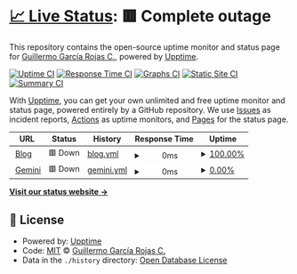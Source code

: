 # [📈 Live Status](https://status.solobsd.org): <!--live status--> **🟥 Complete outage**

This repository contains the open-source uptime monitor and status page for [Guillermo García Rojas C.](https://status.solobsd.org), powered by [Upptime](https://github.com/upptime/upptime).

[![Uptime CI](https://github.com/SoloBSD/upptime/workflows/Uptime%20CI/badge.svg)](https://github.com/SoloBSD/upptime/actions?query=workflow%3A%22Uptime+CI%22)
[![Response Time CI](https://github.com/SoloBSD/upptime/workflows/Response%20Time%20CI/badge.svg)](https://github.com/SoloBSD/upptime/actions?query=workflow%3A%22Response+Time+CI%22)
[![Graphs CI](https://github.com/SoloBSD/upptime/workflows/Graphs%20CI/badge.svg)](https://github.com/SoloBSD/upptime/actions?query=workflow%3A%22Graphs+CI%22)
[![Static Site CI](https://github.com/SoloBSD/upptime/workflows/Static%20Site%20CI/badge.svg)](https://github.com/SoloBSD/upptime/actions?query=workflow%3A%22Static+Site+CI%22)
[![Summary CI](https://github.com/SoloBSD/upptime/workflows/Summary%20CI/badge.svg)](https://github.com/SoloBSD/upptime/actions?query=workflow%3A%22Summary+CI%22)

With [Upptime](https://upptime.js.org), you can get your own unlimited and free uptime monitor and status page, powered entirely by a GitHub repository. We use [Issues](https://github.com/SoloBSD/upptime/issues) as incident reports, [Actions](https://github.com/SoloBSD/upptime/actions) as uptime monitors, and [Pages](https://status.solobsd.org) for the status page.

<!--start: status pages-->
<!-- This summary is generated by Upptime (https://github.com/upptime/upptime) -->
<!-- Do not edit this manually, your changes will be overwritten -->
<!-- prettier-ignore -->
| URL | Status | History | Response Time | Uptime |
| --- | ------ | ------- | ------------- | ------ |
| <img alt="" src="https://icons.duckduckgo.com/ip3/blog.solobsd.org.ico" height="13"> [Blog](https://blog.solobsd.org) | 🟥 Down | [blog.yml](https://github.com/SoloBSD/upptime/commits/HEAD/history/blog.yml) | <details><summary><img alt="Response time graph" src="./graphs/blog/response-time-week.png" height="20"> 0ms</summary><br><a href="https://status.solobsd.org/history/blog"><img alt="Response time 0" src="https://img.shields.io/endpoint?url=https%3A%2F%2Fraw.githubusercontent.com%2FSoloBSD%2Fupptime%2FHEAD%2Fapi%2Fblog%2Fresponse-time.json"></a><br><a href="https://status.solobsd.org/history/blog"><img alt="24-hour response time 0" src="https://img.shields.io/endpoint?url=https%3A%2F%2Fraw.githubusercontent.com%2FSoloBSD%2Fupptime%2FHEAD%2Fapi%2Fblog%2Fresponse-time-day.json"></a><br><a href="https://status.solobsd.org/history/blog"><img alt="7-day response time 0" src="https://img.shields.io/endpoint?url=https%3A%2F%2Fraw.githubusercontent.com%2FSoloBSD%2Fupptime%2FHEAD%2Fapi%2Fblog%2Fresponse-time-week.json"></a><br><a href="https://status.solobsd.org/history/blog"><img alt="30-day response time 0" src="https://img.shields.io/endpoint?url=https%3A%2F%2Fraw.githubusercontent.com%2FSoloBSD%2Fupptime%2FHEAD%2Fapi%2Fblog%2Fresponse-time-month.json"></a><br><a href="https://status.solobsd.org/history/blog"><img alt="1-year response time 0" src="https://img.shields.io/endpoint?url=https%3A%2F%2Fraw.githubusercontent.com%2FSoloBSD%2Fupptime%2FHEAD%2Fapi%2Fblog%2Fresponse-time-year.json"></a></details> | <details><summary><a href="https://status.solobsd.org/history/blog">100.00%</a></summary><a href="https://status.solobsd.org/history/blog"><img alt="All-time uptime 98.97%" src="https://img.shields.io/endpoint?url=https%3A%2F%2Fraw.githubusercontent.com%2FSoloBSD%2Fupptime%2FHEAD%2Fapi%2Fblog%2Fuptime.json"></a><br><a href="https://status.solobsd.org/history/blog"><img alt="24-hour uptime 100.00%" src="https://img.shields.io/endpoint?url=https%3A%2F%2Fraw.githubusercontent.com%2FSoloBSD%2Fupptime%2FHEAD%2Fapi%2Fblog%2Fuptime-day.json"></a><br><a href="https://status.solobsd.org/history/blog"><img alt="7-day uptime 100.00%" src="https://img.shields.io/endpoint?url=https%3A%2F%2Fraw.githubusercontent.com%2FSoloBSD%2Fupptime%2FHEAD%2Fapi%2Fblog%2Fuptime-week.json"></a><br><a href="https://status.solobsd.org/history/blog"><img alt="30-day uptime 100.00%" src="https://img.shields.io/endpoint?url=https%3A%2F%2Fraw.githubusercontent.com%2FSoloBSD%2Fupptime%2FHEAD%2Fapi%2Fblog%2Fuptime-month.json"></a><br><a href="https://status.solobsd.org/history/blog"><img alt="1-year uptime 98.97%" src="https://img.shields.io/endpoint?url=https%3A%2F%2Fraw.githubusercontent.com%2FSoloBSD%2Fupptime%2FHEAD%2Fapi%2Fblog%2Fuptime-year.json"></a></details>
| <img alt="" src="https://icons.duckduckgo.com/ip3/gemini.solobsd.org.ico" height="13"> [Gemini](http://gemini.solobsd.org) | 🟥 Down | [gemini.yml](https://github.com/SoloBSD/upptime/commits/HEAD/history/gemini.yml) | <details><summary><img alt="Response time graph" src="./graphs/gemini/response-time-week.png" height="20"> 0ms</summary><br><a href="https://status.solobsd.org/history/gemini"><img alt="Response time 225" src="https://img.shields.io/endpoint?url=https%3A%2F%2Fraw.githubusercontent.com%2FSoloBSD%2Fupptime%2FHEAD%2Fapi%2Fgemini%2Fresponse-time.json"></a><br><a href="https://status.solobsd.org/history/gemini"><img alt="24-hour response time 0" src="https://img.shields.io/endpoint?url=https%3A%2F%2Fraw.githubusercontent.com%2FSoloBSD%2Fupptime%2FHEAD%2Fapi%2Fgemini%2Fresponse-time-day.json"></a><br><a href="https://status.solobsd.org/history/gemini"><img alt="7-day response time 0" src="https://img.shields.io/endpoint?url=https%3A%2F%2Fraw.githubusercontent.com%2FSoloBSD%2Fupptime%2FHEAD%2Fapi%2Fgemini%2Fresponse-time-week.json"></a><br><a href="https://status.solobsd.org/history/gemini"><img alt="30-day response time 0" src="https://img.shields.io/endpoint?url=https%3A%2F%2Fraw.githubusercontent.com%2FSoloBSD%2Fupptime%2FHEAD%2Fapi%2Fgemini%2Fresponse-time-month.json"></a><br><a href="https://status.solobsd.org/history/gemini"><img alt="1-year response time 225" src="https://img.shields.io/endpoint?url=https%3A%2F%2Fraw.githubusercontent.com%2FSoloBSD%2Fupptime%2FHEAD%2Fapi%2Fgemini%2Fresponse-time-year.json"></a></details> | <details><summary><a href="https://status.solobsd.org/history/gemini">0.00%</a></summary><a href="https://status.solobsd.org/history/gemini"><img alt="All-time uptime 80.14%" src="https://img.shields.io/endpoint?url=https%3A%2F%2Fraw.githubusercontent.com%2FSoloBSD%2Fupptime%2FHEAD%2Fapi%2Fgemini%2Fuptime.json"></a><br><a href="https://status.solobsd.org/history/gemini"><img alt="24-hour uptime 0.00%" src="https://img.shields.io/endpoint?url=https%3A%2F%2Fraw.githubusercontent.com%2FSoloBSD%2Fupptime%2FHEAD%2Fapi%2Fgemini%2Fuptime-day.json"></a><br><a href="https://status.solobsd.org/history/gemini"><img alt="7-day uptime 0.00%" src="https://img.shields.io/endpoint?url=https%3A%2F%2Fraw.githubusercontent.com%2FSoloBSD%2Fupptime%2FHEAD%2Fapi%2Fgemini%2Fuptime-week.json"></a><br><a href="https://status.solobsd.org/history/gemini"><img alt="30-day uptime 0.00%" src="https://img.shields.io/endpoint?url=https%3A%2F%2Fraw.githubusercontent.com%2FSoloBSD%2Fupptime%2FHEAD%2Fapi%2Fgemini%2Fuptime-month.json"></a><br><a href="https://status.solobsd.org/history/gemini"><img alt="1-year uptime 80.14%" src="https://img.shields.io/endpoint?url=https%3A%2F%2Fraw.githubusercontent.com%2FSoloBSD%2Fupptime%2FHEAD%2Fapi%2Fgemini%2Fuptime-year.json"></a></details>

<!--end: status pages-->

[**Visit our status website →**](https://status.solobsd.org)

## 📄 License

- Powered by: [Upptime](https://github.com/upptime/upptime)
- Code: [MIT](./LICENSE) © [Guillermo García Rojas C.](https://status.solobsd.org)
- Data in the `./history` directory: [Open Database License](https://opendatacommons.org/licenses/odbl/1-0/)
